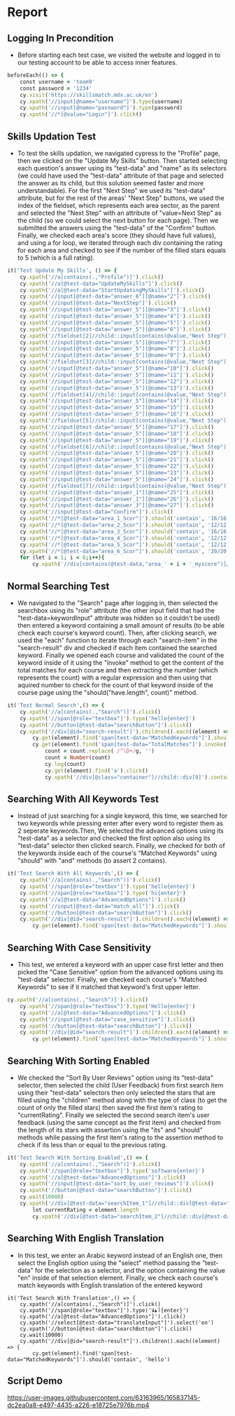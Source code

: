 # Report
## Logging In Precondition
- Before starting each test case, we visited the website and logged in to our testing account to be able to access inner features.
```ruby
beforeEach(() => {
    const username = 'team9'
    const password = '1234'
    cy.visit('https://skillsmatch.mdx.ac.uk/en')
    cy.xpath('//input[@name="username"]').type(username)
    cy.xpath('//input[@name="password"]').type(password)
    cy.xpath('//*[@value="Login"]').click()
```
## Skills Updation Test
- To test the skills updation, we navigated cypress to the "Profile" page, then we clicked on the "Update My Skills" button. Then started selecting each question's answer using its "test-data" and "name" as its selectors (we could have used the "test-data" attribute of that page and selected the answer as its child, but this solution seemed faster and more understandable). For the first "Next Step" we used its "test-data" attribute, but for the rest of the areas' "Next Step" buttons, we used the index of the fieldset, which represents each area sector, as the parent and selected the "Next Step" with an attribute of "value=Next Step" as the child (so we could select the next button for each page). Then we submitted the answers using the "test-data" of the "Confirm" button. Finally, we checked each area's score (they should have full values), and using a for loop, we iterated through each div containing the rating for each area and checked to see if the number of the filled stars equals to 5 (which is a full rating).
```ruby
it('Test Update My Skills', () => {
    cy.xpath('//a[contains(.,"Profile")]').click()
    cy.xpath('//a[@test-data="UpdateMySkills"]').click()
    cy.xpath('//a[@test-data="StartUpdatingMySkills"]').click()
    cy.xpath('//input[@test-data="answer_6"][@name="2"]').click()
    cy.xpath('//input[@test-data="NextStep"]').click()
    cy.xpath('//input[@test-data="answer_5"][@name="3"]').click()
    cy.xpath('//input[@test-data="answer_5"][@name="4"]').click()
    cy.xpath('//input[@test-data="answer_5"][@name="5"]').click()
    cy.xpath('//input[@test-data="answer_5"][@name="6"]').click()
    cy.xpath('//fieldset[2]//child::input[contains(@value,"Next Step")]').click()
    cy.xpath('//input[@test-data="answer_5"][@name="7"]').click()
    cy.xpath('//input[@test-data="answer_5"][@name="8"]').click()
    cy.xpath('//input[@test-data="answer_5"][@name="9"]').click()
    cy.xpath('//fieldset[3]//child::input[contains(@value,"Next Step")]').click()
    cy.xpath('//input[@test-data="answer_5"][@name="10"]').click()
    cy.xpath('//input[@test-data="answer_5"][@name="11"]').click()
    cy.xpath('//input[@test-data="answer_5"][@name="12"]').click()
    cy.xpath('//input[@test-data="answer_5"][@name="13"]').click()
    cy.xpath('//fieldset[4]//child::input[contains(@value,"Next Step")]').click()
    cy.xpath('//input[@test-data="answer_5"][@name="14"]').click()
    cy.xpath('//input[@test-data="answer_5"][@name="15"]').click()
    cy.xpath('//input[@test-data="answer_5"][@name="16"]').click()
    cy.xpath('//fieldset[5]//child::input[contains(@value,"Next Step")]').click()
    cy.xpath('//input[@test-data="answer_5"][@name="17"]').click()
    cy.xpath('//input[@test-data="answer_5"][@name="18"]').click()
    cy.xpath('//input[@test-data="answer_5"][@name="19"]').click()
    cy.xpath('//fieldset[6]//child::input[contains(@value,"Next Step")]').click()
    cy.xpath('//input[@test-data="answer_5"][@name="20"]').click()
    cy.xpath('//input[@test-data="answer_5"][@name="21"]').click()
    cy.xpath('//input[@test-data="answer_5"][@name="22"]').click()
    cy.xpath('//input[@test-data="answer_5"][@name="23"]').click()
    cy.xpath('//input[@test-data="answer_5"][@name="24"]').click()
    cy.xpath('//fieldset[7]//child::input[contains(@value,"Next Step")]').click()
    cy.xpath('//input[@test-data="answer_1"][@name="25"]').click()
    cy.xpath('//input[@test-data="answer_1"][@name="26"]').click()
    cy.xpath('//input[@test-data="answer_3"][@name="27"]').click()
    cy.xpath('//input[@test-data="Confirm"]').click()
    cy.xpath('//*[@test-data="area_1_Scor"]').should('contain', '16/16')
    cy.xpath('//*[@test-data="area_2_Scor"]').should('contain', '12/12')
    cy.xpath('//*[@test-data="area_3_Scor"]').should('contain', '16/16')
    cy.xpath('//*[@test-data="area_4_Scor"]').should('contain', '12/12')
    cy.xpath('//*[@test-data="area_5_Scor"]').should('contain', '12/12')
    cy.xpath('//*[@test-data="area_6_Scor"]').should('contain', '20/20')
    for (let i = 1; i < 6;i++){
        cy.xpath('//div[contains(@test-data,"area_' + i + '_myscore")]//child::label[contains(@test-data,"filledStar")]').should('have.length', 5)
```
## Normal Searching Test
- We navigated to the "Search" page after logging in, then selected the searchbox using its "role" attribute (the other input field that had the "test-data=keywordInput" attribute was hidden so it couldn't be used) then entered a keyword containing a small amount of results (to be able check each course's keyword count). Then, after clicking search, we used the "each" function to iterate through each "search-item" in the "search-result" div and checked if each item contained the searched keyword. Finally we opened each course and validated the count of the keyword inside of it using the "invoke" method to get the content of the total matches for each course and then extracting the number (which represents the count) with a regular expression and then using that aquired number to check for the count of that keyword inside of the course page using the "should("have.length", count)" method.
```ruby
it('Test Normal Search',() => {
    cy.xpath('//a[contains(.,"Search")]').click()
    cy.xpath('//span[@role="textbox"]').type('hello{enter}')
    cy.xpath('//button[@test-data="searchButton"]').click()
    cy.xpath('//div[@id="search-result"]').children().each((element) => {
        cy.get(element).find('span[test-data="MatchedKeywords"]').should('contain', 'hello')
        cy.get(element).find('span[test-data="TotalMatches"]').invoke('text').then(count => {
            count = count.replace( /^\D+/g, '')
            count = Number(count)
            cy.log(count)
            cy.get(element).find('a').click()
            cy.xpath('//div[@class="container"]//child::div[9]').contains('hello').should('have.length', count)
```
## Searching With All Keywords Test
- Instead of just searching for a single keyword, this time, we searched for two keywords while pressing enter after every word to register them as 2 seperate keywords.Then, We selected the advanced options using its "test-data" as a selector and checked the first option also using its "test-data" selector then clicked search. Finally, we checked for both of the keywords inside each of the course's "Matched Keywords" using "should" with "and" methods (to assert 2 contains).
```ruby
it('Test Search With All Keywords',() => {
    cy.xpath('//a[contains(.,"Search")]').click()
    cy.xpath('//span[@role="textbox"]').type('hello{enter}')
    cy.xpath('//span[@role="textbox"]').type('hi{enter}')
    cy.xpath('//a[@test-data="AdvancedOptions"]').click()
    cy.xpath('//input[@test-data="match_all"]').click()
    cy.xpath('//button[@test-data="searchButton"]').click()
    cy.xpath('//div[@id="search-result"]').children().each((element) => {
        cy.get(element).find('span[test-data="MatchedKeywords"]').should('contain', 'hello').and('contain', 'hi')
```
## Searching With Case Sensitivity
- This test, we entered a keyword with an upper case first letter and then picked the "Case Sensitive" option from the advanced options using its "test-data" selector. Finally, we checked each course's "Matched Keywords" to see if it matched that keyword's first upper letter.
```ruby
cy.xpath('//a[contains(.,"Search")]').click()
    cy.xpath('//span[@role="textbox"]').type('Hello{enter}')
    cy.xpath('//a[@test-data="AdvancedOptions"]').click()
    cy.xpath('//input[@test-data="case_sensitive"]').click()
    cy.xpath('//button[@test-data="searchButton"]').click()
    cy.xpath('//div[@id="search-result"]').children().each((element) => {
        cy.get(element).find('span[test-data="MatchedKeywords"]').should('contain', 'Hello')
```
## Searching With Sorting Enabled
- We checked the "Sort By User Reviews" option using its "test-data" selector, then selected the child (User Feedback) from first search item using their "test-data" selectors then only selected the stars that are filled using the "children" method along with the type of class (to get the count of only the filled stars) then saved the first item's rating to "currentRating". Finally we selected the second search item's user feedback (using the same concept as the first item) and checked from the length of its stars with assertion using the "its" and "should" methods while passing the first item's rating to the assertion method to check if its less than or equal to the previous rating.
```ruby
it('Test Search With Sorting Enabled',() => {
    cy.xpath('//a[contains(.,"Search")]').click()
    cy.xpath('//span[@role="textbox"]').type('software{enter}')
    cy.xpath('//a[@test-data="AdvancedOptions"]').click()
    cy.xpath('//input[@test-data="sort_by_user_reviews"]').click()
    cy.xpath('//button[@test-data="searchButton"]').click()
    cy.wait(10000)
    cy.xpath('//div[@test-data="searchItem_1"]//child::div[@test-data="UserFeedback"]').children('.fill').then(element => {
        let currentRating = element.length
        cy.xpath('//div[@test-data="searchItem_2"]//child::div[@test-data="UserFeedback"]').children('.fill').its('length').should('be.lte', currentRating)
```
## Searching With English Translation
- In this test, we enter an Arabic keyword instead of an English one, then select the English option using the "select" method passing the "test-data" for the selection as a selector, and the option containing the value "en" inside of that selection element. Finally, we check each course's match keywords with English translation of the entered keyword
```
it('Test Search With Translation',() => {
    cy.xpath('//a[contains(.,"Search")]').click()
    cy.xpath('//span[@role="textbox"]').type('أهلا{enter}')
    cy.xpath('//a[@test-data="AdvancedOptions"]').click()
    cy.xpath('//select[@test-data="translateInput"]').select('en')
    cy.xpath('//button[@test-data="searchButton"]').click()
    cy.wait(10000)
    cy.xpath('//div[@id="search-result"]').children().each((element) => {
        cy.get(element).find('span[test-data="MatchedKeywords"]').should('contain', 'hello')
```
## Script Demo 
https://user-images.githubusercontent.com/63163965/165837145-dc2ea0a8-e497-4435-a226-e18725e7976b.mp4

